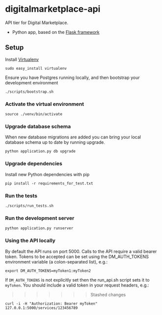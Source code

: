 # digitalmarketplace-api

API tier for Digital Marketplace.

- Python app, based on the [Flask framework](http://flask.pocoo.org/)

## Setup

Install [Virtualenv](https://virtualenv.pypa.io/en/latest/)

```
sudo easy_install virtualenv
```

Ensure you have Postgres running locally, and then bootstrap your development environment

```
./scripts/bootstrap.sh
```

### Activate the virtual environment

```
source ./venv/bin/activate
```

### Upgrade database schema

When new database migrations are added you can bring your local database schema
up to date by running upgrade.

```python application.py db upgrade```

### Upgrade dependencies

Install new Python dependencies with pip

```pip install -r requirements_for_test.txt```

### Run the tests

```
./scripts/run_tests.sh
```

### Run the development server

```
python application.py runserver
```

### Using the API locally

By default the API runs on port 5000. Calls to the API require a valid bearer token.
Tokens to be accepted can be set using the DM_AUTH_TOKENS environment variable
(a colon-separated list), e.g.:

```export DM_AUTH_TOKENS=myToken1:myToken2```

If ``DM_AUTH_TOKENS`` is not explicitly set then the run_api.sh script sets it to 
``myToken``. You should include a valid token in your request headers, e.g.:
>>>>>>> Stashed changes

```
curl -i -H "Authorization: Bearer myToken" 127.0.0.1:5000/services/123456789
```
